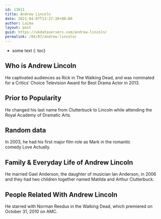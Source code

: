 ```yaml
---
id: 13611
title: Andrew Lincoln
date: 2021-04-07T13:27:28+00:00
author: Laima
layout: post
guid: https://ukdataservers.com/andrew-lincoln/
permalink: /04/07/andrew-lincoln/
---
```


* some text
{: toc}


## Who is Andrew Lincoln
                  
                  
                  
He captivated audiences as Rick in The Walking Dead, and was nominated for a Critics&#8217; Choice Television Award for Best Drama Actor in 2013.
                  
              
            
              
            
                
                
                
## Prior to Popularity
                  
                  
                  
He changed his last name from Clutterbuck to Lincoln while attending the Royal Academy of Dramatic Arts.
                  
              
            
              
            
                
                
                
## Random data
                  
                  
                  
In 2003, he had his first major film role as Mark in the romantic comedy Love Actually. 
                  
              
            
              
            
                
                
                
## Family & Everyday Life of Andrew Lincoln
                  
                  
                  
He married Gael Anderson, the daughter of musician Ian Anderson, in 2006 and they had two children together named Matilda and Arthur Clutterbuck. 
                  
              
            
              
            
                
                
                
## People Related With Andrew Lincoln
                  
                  
                  
He starred with Norman Reedus in the Walking Dead, which premiered on October 31, 2010 on AMC.
                  
              
            
              
            
                
              
            
              
              
            
            
              
            
          
          
          